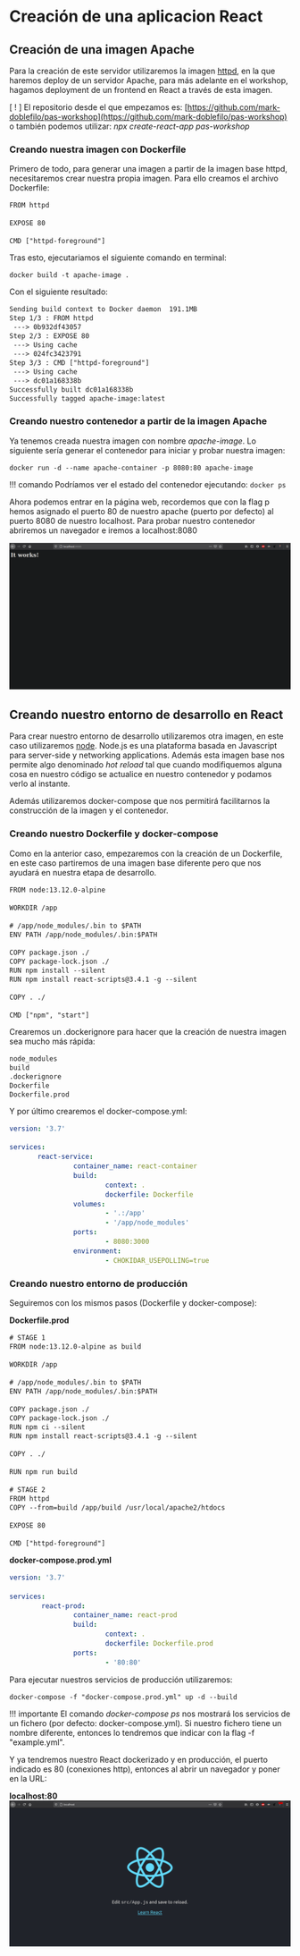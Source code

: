 # Creación de una aplicacion React


## Creación de una imagen Apache 

Para la creación de este servidor utilizaremos la imagen [httpd](https://hub.docker.com/_/httpd), en la que haremos deploy de un servidor Apache, para más adelante en el workshop, hagamos deployment de un frontend en React a través de esta imagen.

[ ! ] El repositorio desde el que empezamos es: [https://github.com/mark-doblefilo/pas-workshop](https://github.com/mark-doblefilo/pas-workshop) o también podemos utilizar: _npx create-react-app pas-workshop_

### Creando nuestra imagen con Dockerfile

Primero de todo, para generar una imagen a partir de la imagen base httpd, necesitaremos crear nuestra propia imagen. Para ello creamos el archivo Dockerfile:

```Docker
FROM httpd

EXPOSE 80

CMD ["httpd-foreground"]
```

Tras esto, ejecutariamos el siguiente comando en terminal:

```shell
docker build -t apache-image .
```

Con el siguiente resultado:
```
Sending build context to Docker daemon  191.1MB
Step 1/3 : FROM httpd
 ---> 0b932df43057
Step 2/3 : EXPOSE 80
 ---> Using cache
 ---> 024fc3423791
Step 3/3 : CMD ["httpd-foreground"]
 ---> Using cache
 ---> dc01a168338b
Successfully built dc01a168338b
Successfully tagged apache-image:latest
```

### Creando nuestro contenedor a partir de la imagen Apache
Ya tenemos creada nuestra imagen con nombre _apache-image_. Lo siguiente sería generar el contenedor para iniciar y probar nuestra imagen:

```
docker run -d --name apache-container -p 8080:80 apache-image
```

!!! comando 
    Podríamos ver el estado del contenedor ejecutando:
        ```
        docker ps
        ```

Ahora podemos entrar en la página web, recordemos que con la flag p hemos asignado el puerto 80 de nuestro apache (puerto por defecto) al puerto 8080 de nuestro localhost. Para probar nuestro contenedor abriremos un navegador e iremos a localhost:8080

![Prueba localhost](images/apache-img1.png)

## Creando nuestro entorno de desarrollo en React

Para crear nuestro entorno de desarrollo utilizaremos otra imagen, en este caso utilizaremos [node](https://hub.docker.com/_/node). Node.js es una plataforma basada en Javascript para server-side y networking applications. Además esta imagen base nos permite algo denominado _hot reload_ tal que cuando modifiquemos alguna cosa en nuestro código se actualice en nuestro contenedor y podamos verlo al instante.

Además utilizaremos docker-compose que nos permitirá facilitarnos la construcción de la imagen y el contenedor.

### Creando nuestro Dockerfile y docker-compose

Como en la anterior caso, empezaremos con la creación de un Dockerfile, en este caso partiremos de una imagen base diferente pero que nos ayudará en nuestra etapa de desarrollo.

```Docker
FROM node:13.12.0-alpine

WORKDIR /app

# /app/node_modules/.bin to $PATH
ENV PATH /app/node_modules/.bin:$PATH

COPY package.json ./
COPY package-lock.json ./
RUN npm install --silent
RUN npm install react-scripts@3.4.1 -g --silent

COPY . ./

CMD ["npm", "start"]
```

Crearemos un .dockerignore para hacer que la creación de nuestra imagen sea mucho más rápida:

```
node_modules
build
.dockerignore
Dockerfile
Dockerfile.prod
```

Y por último crearemos el docker-compose.yml:
```yaml
version: '3.7'

services:
       react-service:
                container_name: react-container
                build:
                        context: .
                        dockerfile: Dockerfile
                volumes:
                        - '.:/app'
                        - '/app/node_modules'
                ports:
                        - 8080:3000
                environment:
                        - CHOKIDAR_USEPOLLING=true
```

### Creando nuestro entorno de producción

Seguiremos con los mismos pasos (Dockerfile y docker-compose):

**Dockerfile.prod**
```Docker
# STAGE 1
FROM node:13.12.0-alpine as build

WORKDIR /app

# /app/node_modules/.bin to $PATH
ENV PATH /app/node_modules/.bin:$PATH

COPY package.json ./
COPY package-lock.json ./
RUN npm ci --silent
RUN npm install react-scripts@3.4.1 -g --silent

COPY . ./

RUN npm run build

# STAGE 2
FROM httpd
COPY --from=build /app/build /usr/local/apache2/htdocs

EXPOSE 80

CMD ["httpd-foreground"]
```

**docker-compose.prod.yml**
```yaml
version: '3.7'

services:
        react-prod:
                container_name: react-prod
                build:
                        context: .
                        dockerfile: Dockerfile.prod
                ports:
                        - '80:80'
```

Para ejecutar nuestros servicios de producción utilizaremos:

```shell
docker-compose -f "docker-compose.prod.yml" up -d --build
```

!!! importante
    El comando _docker-compose ps_ nos mostrará los servicios de un fichero (por defecto: docker-compose.yml). Si nuestro fichero tiene un nombre diferente, entonces lo tendremos que indicar con la flag -f "example.yml".

Y ya tendremos nuestro React dockerizado y en producción, el puerto indicado es 80 (conexiones http), entonces al abrir un navegador y poner en la URL:

**localhost:80**
![Producción](images/apache-img2.png)